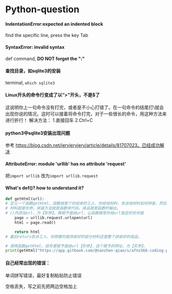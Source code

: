 # Python-question

#### IndentationError:expected an indented block

find the specific line, press the key Tab

#### SyntaxError: invalid syntax

def command, **DO NOT forget the ":"**

#### 查找目录，如sqlite3的安装

terminal, `which sqlite3` 

#### Linux开头的命令行变成了以“&gt;”开头，不是$了

这说明你上一句命令没有打完，或者是不小心打错了。在一句命令的结尾打\就会出现你说的情况，这时可以接着将命令打完，对于一些很长的命令，用这种方法来进行折行！ 解决方法： 1.直接回车 2.Ctrl+C

#### python3中sqlite3安装出现问题

参考 https://blog.csdn.net/jeryjeryjery/article/details/81707023。已经成功解决

#### AttributeError: module 'urllib' has no attribute 'request'

把`import urllib` 改为`import urllib.request` 

#### What's def\(\)? how to understand it?

```python
def getHtml(url):
# 定义一个函数getHtml。函数就是个你招来的工人，你给他材料，告诉他材料如何拼装，然后工人函数把拼装好的成品给你。
# 材料就是形参。拼装方法就是函数体代码。成品就是函数的输出。
# ()内添加url，为【形参】。再赋予值给url，让函数接受你给url指定的任何值
	page = urllib.request.urlopen(url)
	html = page.read()

	return html
# 最后return告诉工人，你想要的是拼装好的部分材料还是整个拼装好的成品。

# 调用函数getHtml，括号里赋予值给url【形参】，这个赋予的网址，为【实参】。
print(getHtml("https://app.gitbook.com/@nanzhen-qiao/s/afns566-coding-project/for-phd-research/2.-genomes-download"))
```





#### 自己经常出现的错误：

单词拼写错误，最好复制粘贴防止错误

空格丢失，写之前先把两边空格加上




